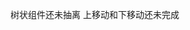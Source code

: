 <!--
 * @Author: your name
 * @Date: 2020-02-18 15:38:06
 * @LastEditTime: 2020-02-18 22:39:17
 * @LastEditors: Please set LastEditors
 * @Description: In User Settings Edit
 * @FilePath: \testA\README.md
 -->
树状组件还未抽离
上移动和下移动还未完成